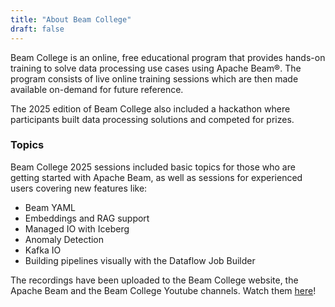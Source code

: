 ```yaml
---
title: "About Beam College"
draft: false
---
```


Beam College is an online, free educational program that provides hands-on training to solve data processing use cases using Apache Beam&reg;. The program consists of live online training sessions which are then made available on-demand for future reference.

The 2025 edition of Beam College also included a hackathon where participants built data processing solutions and competed for prizes.

### Topics 

Beam College 2025 sessions included basic topics for those who are getting started with Apache Beam, as well as sessions for experienced users covering new features like:

 * Beam YAML
 * Embeddings and RAG support
 * Managed IO with Iceberg
 * Anomaly Detection
 * Kafka IO 
 * Building pipelines visually with the Dataflow Job Builder

The recordings have been uploaded to the Beam College website, the Apache Beam and the Beam College Youtube channels. Watch them [here](https://www.youtube.com/playlist?list=PL4dEBWmGSIU-niV_41X7ULSZBorfVpLby)!